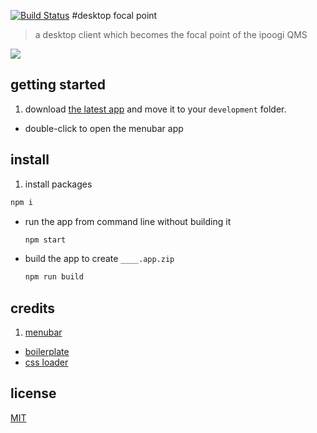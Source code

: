 [![Build Status](x.svg)](http://ipoogi.com)
#desktop focal point

> a desktop client which becomes the focal point of the ipoogi QMS

![](x.png)

## getting started

1. download [the latest app](https://github.com/dpaspa/dfp) and move it to your `development` folder.
- double-click to open the menubar app

## install

1. install packages

  ```sh
  npm i
  ```
- run the app from command line without building it

  ```sh
  npm start
  ```
- build the app to create `____.app.zip`

  ```sh
  npm run build
  ```

## credits

1. [menubar](https://github.com/maxogden/menubar)
- [boilerplate](https://github.com/sindresorhus/electron-boilerplate/tree/master/boilerplate)
- [css loader](https://github.com/jlong/css-spinners/blob/master/css/spinner/three-quarters.css)

## license

[MIT](/LICENSE)
